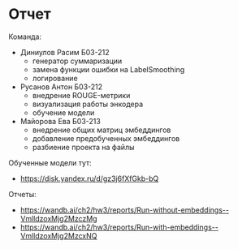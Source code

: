 # Отчет

Команда:
- Диниулов Расим Б03-212
    - генератор суммаризации
    - замена функции ошибки на LabelSmoothing
    - логирование 
- Русанов Антон Б03-212
    - внедрение ROUGE-метрики
    - визуализация работы энкодера
    - обучение модели 
- Майорова Ева Б03-213
    - внедрение общих матриц эмбеддингов
    - добавление предобученных эмбеддингов
    - разбиение проекта на файлы

Обученные модели тут: 
 - https://disk.yandex.ru/d/gz3j6fXfGkb-bQ

Отчеты:
- https://wandb.ai/ch2/hw3/reports/Run-without-embeddings--VmlldzoxMjg2MzczMg
- https://wandb.ai/ch2/hw3/reports/Run-with-embeddings--VmlldzoxMjg2MzcxNQ